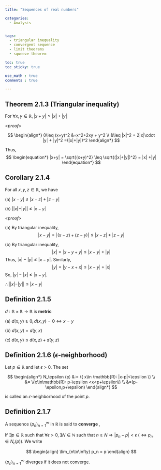 ```yaml
---
title: "Sequences of real numbers"

categories:
  - Analysis


tags:
  - triangular inequality
  - convergent sequence
  - limit theorems
  - squeeze theorem

toc: true
toc_sticky: true

use_math : true
comments : true

---
```

## Theorem 2.1.3 (Triangular inequality)
For $\forall x,y\in \mathbb{R}, |x+y|\leq |x|+|y|$

<*proof*>

$$
\begin{align*}
0\leq (x+y)^2 &=x^2+2xy + y^2 \\
&\leq |x|^2 + 2|x|\cdot |y| + |y|^2 =(|x|+|y|)^2
\end{align*}
$$

Thus, 
$$
\begin{equation*}
|x+y| = \sqrt{(x+y)^2} \leq \sqrt{(|x|+|y|)^2} = |x| +|y|
\end{equation*}
$$

$$\tag*{$\square$}$$

## Corollary 2.1.4
For all $x,y,z\in \mathbb{R}$, we have 

(a) $|x-y|\leq |x-z|+|z-y|$ 

(b) $||x|-|y|| \leq |x-y|$


<*proof*>

(a) By triangular inequality,  
$$|x-y| = |(x-z) + (z-y) | \leq |x-z|+|z-y|$$

(b) By triangular inequality, $$|x| = |x-y+y| \leq |x-y|+|y|$$
Thus, $|x|-|y| \leq |x-y|$. Similarly,
$$
|y| = |y-x+x| \leq |x-y| + |x|
$$
So, $|y|-|x| \leq |x-y|$.

$\therefore ||x|-|y||\leq |x-y|$ 
$$\tag*{$\square$}$$

## Definition 2.1.5
$d: \mathbb{R}\times\mathbb{R}\to\mathbb{R}$ is **metric** 

(a) $d(x,y) \geq 0, d(x,y) = 0 \iff x=y$ 

(b) $d(x,y) = d(y,x)$ 

 (c) $d(x,y) \leq d(x,z) + d(y,z)$

## Definition 2.1.6 ($\epsilon$-neighborhood)
Let $p \in \mathbb{R}$ and let $\epsilon >0$. The set 

$$
\begin{align*}
N_\epsilon (p) &:= \{ x\in \mathbb{R}: |x-p|<\epsilon \} \\
&= \{x\in\mathbb{R}: p-\epsilon <x<p+\epsilon\} \\
&=(p-\epsilon,p+\epsilon)
\end{align*}
$$

is called an $\epsilon$-neighborhood of the point $p$.

## Definition 2.1.7
A sequence $(p_n)_{n=1}^\infty$ in $\mathbb{R}$ is said to **converge** ,

If $\exists p\in\mathbb{R}$ such that $\forall \epsilon >0, \exists N\in\mathbb{N}$ such that $n\geq N \Rightarrow |p_n-p|<\epsilon\: (\iff p_n \in N_\epsilon (p))$.  We write 

$$
\begin{align}
\lim_{n\to\infty} p_n = p
\end{align}
$$

$(p_n )_{n=1}^\infty$ diverges if it does not converge.
